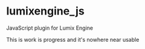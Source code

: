 # lumixengine_js

JavaScript plugin for Lumix Engine

This is work is progress and it's nowhere near usable